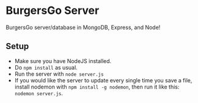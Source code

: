 # BurgersGo Server
BurgersGo server/database in MongoDB, Express, and Node!

## Setup

* Make sure you have NodeJS installed.
* Do `npm install` as usual. 
* Run the server with `node server.js`
* If you would like the server to update every single time you save a file, install nodemon with `npm install -g nodemon`, then run it like this: `nodemon server.js`.